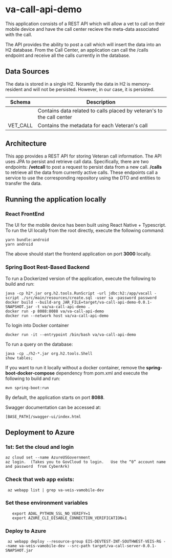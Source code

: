 # va-call-api-demo

This application consists of a REST API which will allow a vet to call on their
mobile device and have the call center recieve the meta-data associated with the call.

The API provides the ability to post a call which will insert the data into an H2 database.
From the Call Center, an application can call the /calls endpoint and receive all the calls
currently in the database.

## Data Sources

The data is stored in a single H2.  Noramlly the data in H2 is memory-resident and will not be persisted. 
However, in our case, it is  persisted.

| **Schema** | **Description**                                                                                          |
|------------|----------------------------------------------------------------------------------------------------------|
|   | Contains data related to calls placed by veteran's to the call center |
|  VET_CALL  | Contains the metadata for each Veteran's call |

## Architecture

This app provides a REST API for storing Veteran call information.   The API uses JPA to persist and retrieve call data.
Specifically, there are two endpoints: 
   **/vetcall** to post a request to persist data from a new call.
   **/calls** to retrieve all the data from currently active calls.
These endpoints call a service to use the corresponding repository using the DTO and entities to transfer the data.

## Running the application locally

### React FrontEnd

The UI for the mobile device has been built using React Native + Typescript. To run the UI locally from the root directly, execute the following command:

```
yarn bundle:android
yarn android
```

The above should start the frontend application on port **3000** locally.

### Spring Boot Rest-Based Backend

To run a Dockerized version of the application, execute the following to build and run:
```
java -cp h2*.jar org.h2.tools.RunScript -url jdbc:h2:/app/vacall -script ./src/main/resources/create.sql -user sa -password password
docker build --build-arg JAR_FILE=target/va-call-api-demo-0.0.1-SNAPSHOT.jar -t va/va-call-api-demo .
docker run -p 8088:8088 va/va-call-api-demo 
docker run --network host va/va-call-api-demo 
```
To login into Docker container
```
docker run -it --entrypoint /bin/bash va/va-call-api-demo
```

To run a query on the database:
```
java -cp ./h2-*.jar org.h2.tools.Shell
show tables;
```

If you want to run it locally without a docker container, remove the **spring-boot-docker-compose** dependency from pom.xml
and execute the following to build and run:
```
mvn spring-boot:run
```

By default, the application starts on port **8088**. 

Swagger documentation can be accessed at:

```
[BASE_PATH]/swagger-ui/index.html
```

## Deployment to Azure
### 1st:  Set the cloud and login
```
az cloud set --name AzureUSGovernment
az login.  (Takes you to GovCloud to login.   Use the “0” account name and password  from CyberArk)
```
### Check that web app exists:
```
 az webapp list | grep va-veis-vamobile-dev 
```

### Set these environment variables
```
   export ADAL_PYTHON_SSL_NO_VERIFY=1
   export AZURE_CLI_DISABLE_CONNECTION_VERIFICATION=1
```
### Deploy to Azure
```
 az webapp deploy --resource-group EIS-DEVTEST-INT-SOUTHWEST-VEIS-RG --name va-veis-vamobile-dev --src-path target/va-call-server-0.0.1-SNAPSHOT.jar
```

